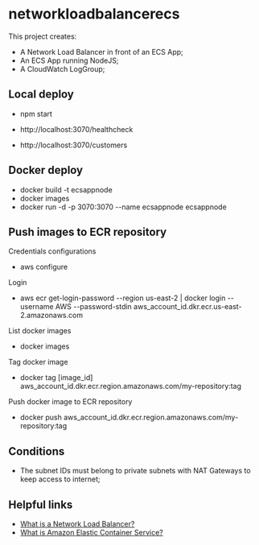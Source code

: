 # networkloadbalancerecs

This project creates:
- A Network Load Balancer in front of an ECS App;
- An ECS App running NodeJS;
- A CloudWatch LogGroup;

## Local deploy

- npm start

- http://localhost:3070/healthcheck
- http://localhost:3070/customers

## Docker deploy

- docker build -t ecsappnode
- docker images
- docker run -d -p 3070:3070 --name ecsappnode ecsappnode

## Push images to ECR repository

Credentials configurations
- aws configure

Login
- aws ecr get-login-password --region us-east-2 | docker login --username AWS --password-stdin aws_account_id.dkr.ecr.us-east-2.amazonaws.com 

List docker images
- docker images

Tag docker image
- docker tag [image_id] aws_account_id.dkr.ecr.region.amazonaws.com/my-repository:tag

Push docker image to ECR repository
- docker push aws_account_id.dkr.ecr.region.amazonaws.com/my-repository:tag

## Conditions

- The subnet IDs must belong to private subnets with NAT Gateways to keep access to internet;

## Helpful links

- [What is a Network Load Balancer?][1]
- [What is Amazon Elastic Container Service?][2]

[1]: https://docs.aws.amazon.com/elasticloadbalancing/latest/network/introduction.html
[2]: https://docs.aws.amazon.com/AmazonECS/latest/developerguide/Welcome.html
